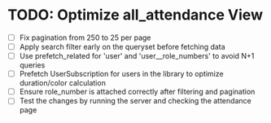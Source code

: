 # TODO: Optimize all_attendance View

- [ ] Fix pagination from 250 to 25 per page
- [ ] Apply search filter early on the queryset before fetching data
- [ ] Use prefetch_related for 'user' and 'user__role_numbers' to avoid N+1 queries
- [ ] Prefetch UserSubscription for users in the library to optimize duration/color calculation
- [ ] Ensure role_number is attached correctly after filtering and pagination
- [ ] Test the changes by running the server and checking the attendance page
